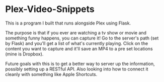# Plex-Video-Snippets

This is a program I built that runs alongside Plex using Flask.

The purpose is that if you ever are watching a tv show or movie and something funny happens, you can capture it!  Go to the server's path (set by Flask) and you'll get a list of what's currently playing.  Click on the content you want to capture and it'll save an MP4 to a pre set locations (mine is Dropbox).  

Future goals with this is to get a better way to server up the information, possibly setting up a RESTful API.  Also looking into how to connect it cleanly with something like Apple Shortcuts.